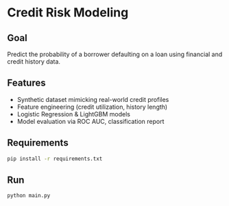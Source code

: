 
# Credit Risk Modeling

## Goal
Predict the probability of a borrower defaulting on a loan using financial and credit history data.

## Features
- Synthetic dataset mimicking real-world credit profiles
- Feature engineering (credit utilization, history length)
- Logistic Regression & LightGBM models
- Model evaluation via ROC AUC, classification report

## Requirements
```bash
pip install -r requirements.txt
```

## Run
```bash
python main.py
```
